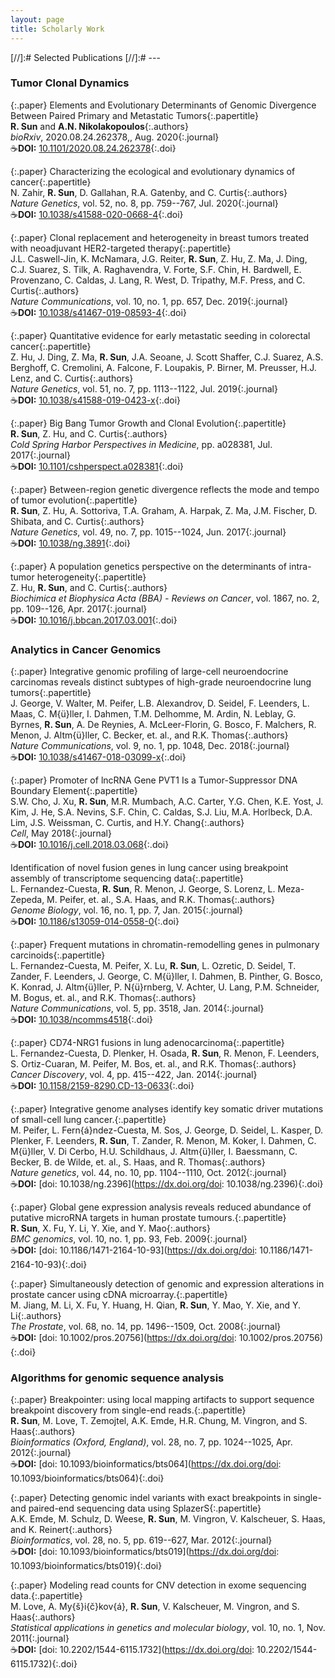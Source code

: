 ```yaml
---
layout: page
title: Scholarly Work
---
```


[//]:# Selected Publications
[//]:# ---

### Tumor Clonal Dynamics

{:.paper}
<span>Elements and Evolutionary Determinants of Genomic Divergence Between Paired Primary and Metastatic Tumors</span>{:.papertitle}  
<span>**R. Sun** and **A.N. Nikolakopoulos**</span>{:.authors}<br>
<span>_bioRxiv_, 2020.08.24.262378,, Aug. 2020</span>{:.journal}  
☕<span>**DOI:** [10.1101/2020.08.24.262378](https://doi.org/10.1101/2020.08.24.262378)</span>{:.doi}

{:.paper}
<span>Characterizing the ecological and evolutionary dynamics of cancer</span>{:.papertitle}  
<span>N. Zahir, **R. Sun**, D. Gallahan, R.A. Gatenby, and C. Curtis</span>{:.authors}  
<span>_Nature Genetics_, vol. 52, no. 8, pp. 759--767, Jul. 2020</span>{:.journal}  
☕<span>**DOI:** [10.1038/s41588-020-0668-4](https://dx.doi.org/10.1038/s41588-020-0668-4)</span>{:.doi}  

{:.paper}
<span>Clonal replacement and heterogeneity in breast tumors treated with neoadjuvant HER2-targeted therapy</span>{:.papertitle}  
<span>J.L. Caswell-Jin, K. McNamara, J.G. Reiter, **R. Sun**, Z. Hu, Z. Ma, J. Ding, C.J. Suarez, S. Tilk, A. Raghavendra, V. Forte, S.F. Chin, H. Bardwell, E. Provenzano, C. Caldas, J. Lang, R. West, D. Tripathy, M.F. Press, and C. Curtis</span>{:.authors}  
<span>_Nature Communications_, vol. 10, no. 1, pp. 657, Dec. 2019</span>{:.journal}  
☕<span>**DOI:** [10.1038/s41467-019-08593-4](https://dx.doi.org/10.1038/s41467-019-08593-4)</span>{:.doi}  

{:.paper}
<span>Quantitative evidence for early metastatic seeding in colorectal cancer</span>{:.papertitle}  
<span>Z. Hu, J. Ding, Z. Ma, **R. Sun**, J.A. Seoane, J. Scott Shaffer, C.J. Suarez, A.S. Berghoff, C. Cremolini, A. Falcone, F. Loupakis, P. Birner, M. Preusser, H.J. Lenz, and C. Curtis</span>{:.authors}  
<span>_Nature Genetics_, vol. 51, no. 7, pp. 1113--1122, Jul. 2019</span>{:.journal}  
☕<span>**DOI:** [10.1038/s41588-019-0423-x](https://dx.doi.org/10.1038/s41588-019-0423-x)</span>{:.doi}  

{:.paper}
<span>Big Bang Tumor Growth and Clonal Evolution</span>{:.papertitle}  
<span>**R. Sun**, Z. Hu, and C. Curtis</span>{:.authors}  
<span>_Cold Spring Harbor Perspectives in Medicine_, pp. a028381, Jul. 2017</span>{:.journal}  
☕<span>**DOI:** [10.1101/cshperspect.a028381](https://dx.doi.org/10.1101/cshperspect.a028381)</span>{:.doi}  

{:.paper}
<span>Between-region genetic divergence reflects the mode and tempo of tumor evolution</span>{:.papertitle}  
<span>**R. Sun**, Z. Hu, A. Sottoriva, T.A. Graham, A. Harpak, Z. Ma, J.M. Fischer, D. Shibata, and C. Curtis</span>{:.authors}  
<span>_Nature Genetics_, vol. 49, no. 7, pp. 1015--1024, Jun. 2017</span>{:.journal}  
☕<span>**DOI:** [10.1038/ng.3891](https://dx.doi.org/10.1038/ng.3891)</span>{:.doi}  

{:.paper}
<span>A population genetics perspective on the determinants of intra-tumor heterogeneity</span>{:.papertitle}  
<span>Z. Hu, **R. Sun**, and C. Curtis</span>{:.authors}  
<span>_Biochimica et Biophysica Acta (BBA) - Reviews on Cancer_, vol. 1867, no. 2, pp. 109--126, Apr. 2017</span>{:.journal}  
☕<span>**DOI:** [10.1016/j.bbcan.2017.03.001](https://dx.doi.org/10.1016/j.bbcan.2017.03.001)</span>{:.doi}


### Analytics in Cancer Genomics

{:.paper}
<span>Integrative genomic profiling of large-cell neuroendocrine carcinomas reveals distinct subtypes of high-grade neuroendocrine lung tumors</span>{:.papertitle}  
<span>J. George, V. Walter, M. Peifer, L.B. Alexandrov, D. Seidel, F. Leenders, L. Maas, C. M{ü}ller, I. Dahmen, T.M. Delhomme, M. Ardin, N. Leblay, G. Byrnes, **R. Sun**, A. De Reynies, A. McLeer-Florin, G. Bosco, F. Malchers, R. Menon, J. Altm{ü}ller, C. Becker, et. al., and R.K. Thomas</span>{:.authors}  
<span>_Nature Communications_, vol. 9, no. 1, pp. 1048, Dec. 2018</span>{:.journal}  
☕<span>**DOI:** [10.1038/s41467-018-03099-x](https://dx.doi.org/10.1038/s41467-018-03099-x)</span>{:.doi}  

{:.paper}
<span>Promoter of lncRNA Gene PVT1 Is a Tumor-Suppressor DNA Boundary Element</span>{:.papertitle}  
<span>S.W. Cho, J. Xu, **R. Sun**, M.R. Mumbach, A.C. Carter, Y.G. Chen, K.E. Yost, J. Kim, J. He, S.A. Nevins, S.F. Chin, C. Caldas, S.J. Liu, M.A. Horlbeck, D.A. Lim, J.S. Weissman, C. Curtis, and H.Y. Chang</span>{:.authors}  
<span>_Cell_, May 2018</span>{:.journal}  
☕<span>**DOI:** [10.1016/j.cell.2018.03.068](https://dx.doi.org/10.1016/j.cell.2018.03.068)</span>{:.doi}

<span>Identification of novel fusion genes in lung cancer using breakpoint assembly of transcriptome sequencing data</span>{:.papertitle}  
<span>L. Fernandez-Cuesta, **R. Sun**, R. Menon, J. George, S. Lorenz, L. Meza-Zepeda, M. Peifer, et. al., S.A. Haas, and R.K. Thomas</span>{:.authors}  
<span>_Genome Biology_, vol. 16, no. 1, pp. 7, Jan. 2015</span>{:.journal}  
☕<span>**DOI:** [10.1186/s13059-014-0558-0](https://dx.doi.org/10.1186/s13059-014-0558-0)</span>{:.doi}

{:.paper}
<span>Frequent mutations in chromatin-remodelling genes in pulmonary carcinoids</span>{:.papertitle}  
<span>L. Fernandez-Cuesta, M. Peifer, X. Lu, **R. Sun**, L. Ozretic, D. Seidel, T. Zander, F. Leenders, J. George, C. M{ü}ller, I. Dahmen, B. Pinther, G. Bosco, K. Konrad, J. Altm{ü}ller, P. N{ü}rnberg, V. Achter, U. Lang, P.M. Schneider, M. Bogus, et. al., and R.K. Thomas</span>{:.authors}  
<span>_Nature Communications_, vol. 5, pp. 3518, Jan. 2014</span>{:.journal}  
☕<span>**DOI:** [10.1038/ncomms4518](https://dx.doi.org/10.1038/ncomms4518)</span>{:.doi}

{:.paper}
<span>CD74-NRG1 fusions in lung adenocarcinoma</span>{:.papertitle}  
<span>L. Fernandez-Cuesta, D. Plenker, H. Osada, **R. Sun**, R. Menon, F. Leenders, S. Ortiz-Cuaran, M. Peifer, M. Bos, et. al., and R.K. Thomas</span>{:.authors}  
<span>_Cancer Discovery_, vol. 4, pp. 415--422, Jan. 2014</span>{:.journal}  
☕<span>**DOI:** [10.1158/2159-8290.CD-13-0633](https://dx.doi.org/10.1158/2159-8290.CD-13-0633)</span>{:.doi}

{:.paper}
<span>Integrative genome analyses identify key somatic driver mutations of small-cell lung cancer.</span>{:.papertitle}  
<span>M. Peifer, L. Fern{á}ndez-Cuesta, M. Sos, J. George, D. Seidel, L. Kasper, D. Plenker, F. Leenders, **R. Sun**, T. Zander, R. Menon, M. Koker, I. Dahmen, C. M{ü}ller, V. Di Cerbo, H.U. Schildhaus, J. Altm{ü}ller, I. Baessmann, C. Becker, B. de Wilde, et. al., S. Haas, and R. Thomas</span>{:.authors}  
<span>_Nature genetics_, vol. 44, no. 10, pp. 1104--1110, Oct. 2012</span>{:.journal}  
☕<span>**DOI:** [doi: 10.1038/ng.2396](https://dx.doi.org/doi: 10.1038/ng.2396)</span>{:.doi}  

{:.paper}
<span>Global gene expression analysis reveals reduced abundance of putative microRNA targets in human prostate tumours.</span>{:.papertitle}  
<span>**R. Sun**, X. Fu, Y. Li, Y. Xie, and Y. Mao</span>{:.authors}  
<span>_BMC genomics_, vol. 10, no. 1, pp. 93, Feb. 2009</span>{:.journal}  
☕<span>**DOI:** [doi: 10.1186/1471-2164-10-93](https://dx.doi.org/doi: 10.1186/1471-2164-10-93)</span>{:.doi}  

{:.paper}
<span>Simultaneously detection of genomic and expression alterations in prostate cancer using cDNA microarray.</span>{:.papertitle}  
<span>M. Jiang, M. Li, X. Fu, Y. Huang, H. Qian, **R. Sun**, Y. Mao, Y. Xie, and Y. Li</span>{:.authors}  
<span>_The Prostate_, vol. 68, no. 14, pp. 1496--1509, Oct. 2008</span>{:.journal}  
☕<span>**DOI:** [doi: 10.1002/pros.20756](https://dx.doi.org/doi: 10.1002/pros.20756)</span>{:.doi}  


### Algorithms for genomic sequence analysis

{:.paper}
<span>Breakpointer: using local mapping artifacts to support sequence breakpoint discovery from single-end reads.</span>{:.papertitle}  
<span>**R. Sun**, M. Love, T. Zemojtel, A.K. Emde, H.R. Chung, M. Vingron, and S. Haas</span>{:.authors}  
<span>_Bioinformatics (Oxford, England)_, vol. 28, no. 7, pp. 1024--1025, Apr. 2012</span>{:.journal}  
☕<span>**DOI:** [doi: 10.1093/bioinformatics/bts064](https://dx.doi.org/doi: 10.1093/bioinformatics/bts064)</span>{:.doi}  

{:.paper}
<span>Detecting genomic indel variants with exact breakpoints in single- and paired-end sequencing data using SplazerS</span>{:.papertitle}  
<span>A.K. Emde, M. Schulz, D. Weese, **R. Sun**, M. Vingron, V. Kalscheuer, S. Haas, and K. Reinert</span>{:.authors}  
<span>_Bioinformatics_, vol. 28, no. 5, pp. 619--627, Mar. 2012</span>{:.journal}  
☕<span>**DOI:** [doi: 10.1093/bioinformatics/bts019](https://dx.doi.org/doi: 10.1093/bioinformatics/bts019)</span>{:.doi}  

{:.paper}
<span>Modeling read counts for CNV detection in exome sequencing data.</span>{:.papertitle}  
<span>M. Love, A. My{š}i{č}kov{á}, **R. Sun**, V. Kalscheuer, M. Vingron, and S. Haas</span>{:.authors}  
<span>_Statistical applications in genetics and molecular biology_, vol. 10, no. 1, Nov. 2011</span>{:.journal}  
☕<span>**DOI:** [doi: 10.2202/1544-6115.1732](https://dx.doi.org/doi: 10.2202/1544-6115.1732)</span>{:.doi}  




